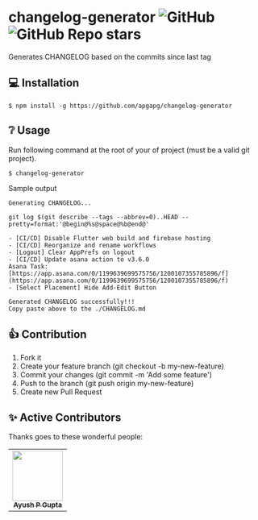 # changelog-generator ![GitHub](https://img.shields.io/github/license/apgapg/changelog-generator) ![GitHub Repo stars](https://img.shields.io/github/stars/apgapg/changelog-generator?style=social)

Generates CHANGELOG based on the commits since last tag

## 💻 Installation

```
$ npm install -g https://github.com/apgapg/changelog-generator
```

## ❔ Usage

Run following command at the root of your of project (must be a valid git project).
```
$ changelog-generator
```

Sample output

```
Generating CHANGELOG...

git log $(git describe --tags --abbrev=0)..HEAD --pretty=format:'@begin@%s@space@%b@end@'

- [CI/CD] Disable Flutter web build and firebase hosting
- [CI/CD] Reorganize and rename workflows
- [Logout] Clear AppPrefs on logout
- [CI/CD] Update asana action to v3.6.0
Asana Task: [https://app.asana.com/0/1199639699575756/1200107355785896/f](https://app.asana.com/0/1199639699575756/1200107355785896/f)
- [Select Placement] Hide Add-Edit Button

Generated CHANGELOG successfully!!!
Copy paste above to the ./CHANGELOG.md

```

## 👍 Contribution

1. Fork it
2. Create your feature branch (git checkout -b my-new-feature)
3. Commit your changes (git commit -m 'Add some feature')
4. Push to the branch (git push origin my-new-feature)
5. Create new Pull Request

## ✨ Active Contributors 

Thanks goes to these wonderful people:

<!-- ALL-CONTRIBUTORS-LIST:START - Do not remove or modify this section -->
<!-- prettier-ignore-start -->
<!-- markdownlint-disable -->
<table>
  <tr>
    <td align="center"><a href="https://github.com/apgapg"><img src="https://avatars0.githubusercontent.com/u/13887407?v=4?s=100" width="100px;" alt=""/><br /><sub><b>Ayush P Gupta</b></sub></a><br /></td>
  </tr>
  
</table>
